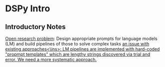 # DSPy Intro

## Introductory Notes

<ins>Open research problem</ins>: Design appropriate prompts for language models (LM) and build pipelines of those to solve complex tasks 
<ins>an issue with existing approaches<\ins>: LM pipelines are implemented with hard-coded "propmpt templates" which are lengthy strings discovered via trial and error. 
We need a more systematic approach.

